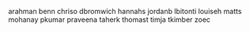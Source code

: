 arahman
benn
chriso
dbromwich
hannahs
jordanb
lbitonti
louiseh
matts
mohanay
pkumar
praveena
taherk
thomast
timja
tkimber
zoec